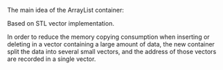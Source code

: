 The main idea of the ArrayList container: 

Based on STL vector implementation. 

In order to reduce the memory copying consumption when inserting or deleting in a vector containing a large amount of data, the new container split the data into several small vectors, and the address of those vectors are recorded in a single vector.
